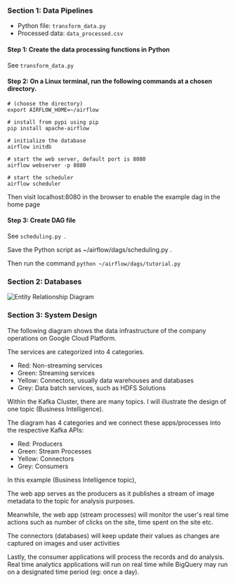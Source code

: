 ### Section 1: Data Pipelines

- Python file: `transform_data.py`
- Processed data: `data_processed.csv`

#### Step 1: Create the data processing functions in Python
See `transform_data.py`

#### Step 2: On a Linux terminal, run the following commands at a chosen directory.
```
# (choose the directory)
export AIRFLOW_HOME=~/airflow

# install from pypi using pip
pip install apache-airflow

# initialize the database
airflow initdb

# start the web server, default port is 8080
airflow webserver -p 8080

# start the scheduler
airflow scheduler
```
Then visit localhost:8080 in the browser to enable the example dag in the home page

#### Step 3: Create DAG file
See `scheduling.py `.

Save the Python script as ~/airflow/dags/scheduling.py .

Then run the command `python ~/airflow/dags/tutorial.py`


### Section 2: Databases

![](https://raw.githubusercontent.com/jiahao25/Govtech-Data-Engineer-Test/master/images/entity%20relationship%20diagram.JPG "Entity Relationship Diagram")

### Section 3: System Design

The following diagram shows the data infrastructure of the company operations on Google Cloud Platform.

The services are categorized into 4 categories.
- Red: Non-streaming services
- Green: Streaming services
- Yellow: Connectors, usually data warehouses and databases
- Grey: Data batch services, such as HDFS Solutions

Within the Kafka Cluster, there are many topics. I will illustrate the design of one topic (Business Intelligence).

The diagram has 4 categories and we connect these apps/processes into the respective Kafka APIs:
- Red: Producers
- Green: Stream Processes
- Yellow: Connectors
- Grey: Consumers

In this example (Business Intelligence topic),

The web app serves as the producers as it publishes a stream of image metadata to the topic for analysis purposes.

Meanwhile, the web app (stream processes) will monitor the user's real time actions such as number of clicks on the site, time spent on the site etc. 

The connectors (databases) will keep update their values as changes are captured on images and user activities

Lastly, the consumer applications will process the records and do analysis. Real time analytics applications will run on real time while BigQuery may run on a designated time period (eg: once a day).
